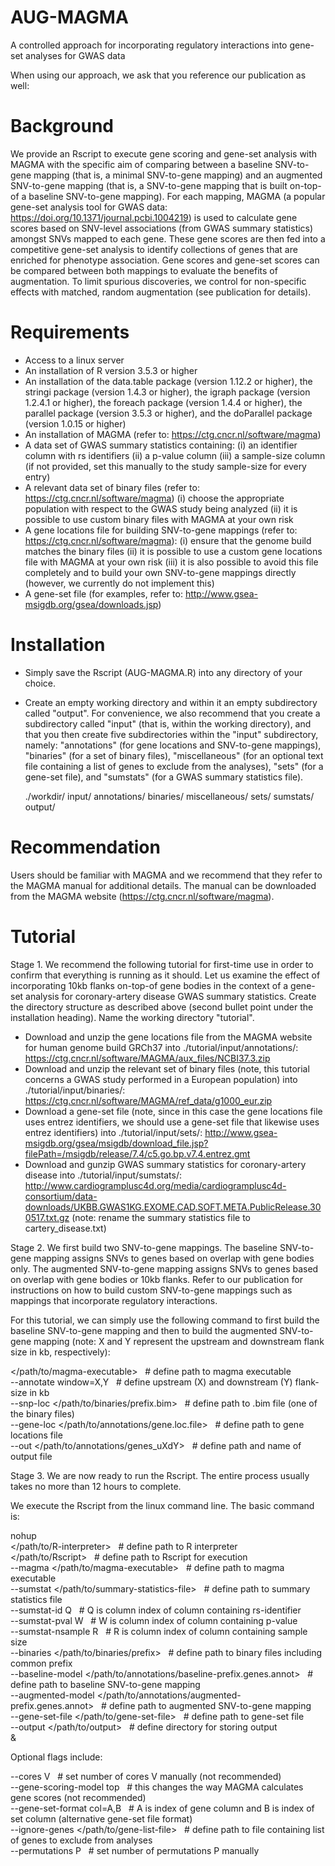 # AUG-MAGMA
A controlled approach for incorporating regulatory interactions into gene-set analyses for GWAS data

When using our approach, we ask that you reference our publication as well:

# Background
We provide an Rscript to execute gene scoring and gene-set analysis with MAGMA with the specific aim of comparing between a baseline SNV-to-gene mapping (that 
is, a minimal SNV-to-gene mapping) and an augmented SNV-to-gene mapping (that is, a SNV-to-gene mapping that is built on-top-of a baseline SNV-to-gene mapping). 
For each mapping, MAGMA (a popular gene-set analysis tool for GWAS data: https://doi.org/10.1371/journal.pcbi.1004219) is used to calculate gene scores based on 
SNV-level associations (from GWAS summary statistics) amongst SNVs mapped to each gene. These gene scores are then fed into a competitive gene-set analysis to 
identify collections of genes that are enriched for phenotype association. Gene scores and gene-set scores can be compared between both mappings to evaluate 
the benefits of augmentation. To limit spurious discoveries, we control for non-specific effects with matched, random augmentation (see publication for details).

# Requirements
- Access to a linux server
- An installation of R version 3.5.3 or higher
- An installation of the data.table package (version 1.12.2 or higher), the stringi package (version 1.4.3 or higher), the igraph package (version 1.2.4.1 
  or higher), the foreach package (version 1.4.4 or higher), the parallel package (version 3.5.3 or higher), and the doParallel package (version 1.0.15 or 
  higher)
- An installation of MAGMA (refer to: https://ctg.cncr.nl/software/magma)
- A data set of GWAS summary statistics containing:
  (i) an identifier column with rs identifiers
  (ii) a p-value column
  (iii) a sample-size column (if not provided, set this manually to the study sample-size for every entry)
- A relevant data set of binary files (refer to: https://ctg.cncr.nl/software/magma)
  (i) choose the appropriate population with respect to the GWAS study being analyzed
  (ii) it is possible to use custom binary files with MAGMA at your own risk
- A gene locations file for building SNV-to-gene mappings (refer to: https://ctg.cncr.nl/software/magma):
  (i) ensure that the genome build matches the binary files
  (ii) it is possible to use a custom gene locations file with MAGMA at your own risk
  (iii) it is also possible to avoid this file completely and to build your own SNV-to-gene mappings directly (however, we currently do not implement this)
- A gene-set file (for examples, refer to: http://www.gsea-msigdb.org/gsea/downloads.jsp)

# Installation
- Simply save the Rscript (AUG-MAGMA.R) into any directory of your choice.
- Create an empty working directory and within it an empty subdirectory called "output". For convenience, we also recommend that you create a subdirectory called
  "input" (that is, within the working directory), and that you then create five subdirectories within the "input" subdirectory, namely: "annotations" (for gene 
  locations and SNV-to-gene mappings), "binaries" (for a set of binary files), "miscellaneous" (for an optional text file containing a list of genes to exclude 
  from the analyses), "sets" (for a gene-set file), and "sumstats" (for a GWAS summary statistics file). 
  
  ./workdir/
           input/
                annotations/
                binaries/
                miscellaneous/
                sets/
                sumstats/
           output/

# Recommendation
Users should be familiar with MAGMA and we recommend that they refer to the MAGMA manual for additional details. The manual can be downloaded from
the MAGMA website (https://ctg.cncr.nl/software/magma).

# Tutorial
Stage 1. We recommend the following tutorial for first-time use in order to confirm that everything is running as it should. Let us examine the effect of 
incorporating 10kb flanks on-top-of gene bodies in the context of a gene-set analysis for coronary-artery disease GWAS summary statistics. Create the 
directory structure as described above (second bullet point under the installation heading). Name the working directory "tutorial".
- Download and unzip the gene locations file from the MAGMA website for human genome build GRCh37 into ./tutorial/input/annotations/: https://ctg.cncr.nl/software/MAGMA/aux_files/NCBI37.3.zip
- Download and unzip the relevant set of binary files (note, this tutorial concerns a GWAS study performed in a European population) into ./tutorial/input/binaries/: https://ctg.cncr.nl/software/MAGMA/ref_data/g1000_eur.zip
- Download a gene-set file (note, since in this case the gene locations file uses entrez identifiers, we should use a gene-set file that likewise uses entrez identifiers) into ./tutorial/input/sets/: http://www.gsea-msigdb.org/gsea/msigdb/download_file.jsp?filePath=/msigdb/release/7.4/c5.go.bp.v7.4.entrez.gmt
- Download and gunzip GWAS summary statistics for coronary-artery disease into ./tutorial/input/sumstats/: http://www.cardiogramplusc4d.org/media/cardiogramplusc4d-consortium/data-downloads/UKBB.GWAS1KG.EXOME.CAD.SOFT.META.PublicRelease.300517.txt.gz (note: rename the summary statistics file to cartery_disease.txt)

Stage 2. We first build two SNV-to-gene mappings. The baseline SNV-to-gene mapping assigns SNVs to genes based on overlap with gene bodies only. The 
augmented SNV-to-gene mapping assigns SNVs to genes based on overlap with gene bodies or 10kb flanks. Refer to our publication for instructions on how 
to build custom SNV-to-gene mappings such as mappings that incorporate regulatory interactions. 

For this tutorial, we can simply use the following command to first build the baseline SNV-to-gene mapping and then to build the augmented SNV-to-gene 
mapping (note: X and Y represent the upstream and downstream flank size in kb, respectively):

</path/to/magma-executable>&nbsp;&nbsp;&nbsp;# define path to magma executable<br />
--annotate window=X,Y&nbsp;&nbsp;&nbsp;# define upstream (X) and downstream (Y) flank-size in kb<br />
--snp-loc </path/to/binaries/prefix.bim>&nbsp;&nbsp;&nbsp;# define path to .bim file (one of the binary files)<br />
--gene-loc </path/to/annotations/gene.loc.file>&nbsp;&nbsp;&nbsp;# define path to gene locations file<br />
--out </path/to/annotations/genes_uXdY>&nbsp;&nbsp;&nbsp;# define path and name of output file<br />

Stage 3. We are now ready to run the Rscript. The entire process usually takes no more than 12 hours to complete. 

We execute the Rscript from the linux command line. The basic command is:

nohup<br />
</path/to/R-interpreter>&nbsp;&nbsp;&nbsp;# define path to R interpreter<br />
</path/to/Rscript>&nbsp;&nbsp;&nbsp;# define path to Rscript for execution<br />
--magma </path/to/magma-executable>&nbsp;&nbsp;&nbsp;# define path to magma executable<br />
--sumstat </path/to/summary-statistics-file>&nbsp;&nbsp;&nbsp;# define path to summary statistics file<br />
--sumstat-id Q&nbsp;&nbsp;&nbsp;# Q is column index of column containing rs-identifier<br />
--sumstat-pval W&nbsp;&nbsp;&nbsp;# W is column index of column containing p-value<br />
--sumstat-nsample R&nbsp;&nbsp;&nbsp;# R is column index of column containing sample size<br />
--binaries </path/to/binaries/prefix>&nbsp;&nbsp;&nbsp;# define path to binary files including common prefix<br />
--baseline-model </path/to/annotations/baseline-prefix.genes.annot>&nbsp;&nbsp;&nbsp;# define path to baseline SNV-to-gene mapping<br />
--augmented-model </path/to/annotations/augmented-prefix.genes.annot>&nbsp;&nbsp;&nbsp;# define path to augmented SNV-to-gene mapping<br />
--gene-set-file </path/to/gene-set-file>&nbsp;&nbsp;&nbsp;# define path to gene-set file<br />
--output </path/to/output>&nbsp;&nbsp;&nbsp;# define directory for storing output<br />
&<br />

Optional flags include:

--cores V&nbsp;&nbsp;&nbsp;# set number of cores V manually (not recommended)<br />
--gene-scoring-model top&nbsp;&nbsp;&nbsp;# this changes the way MAGMA calculates gene scores (not recommended)<br /> 
--gene-set-format col=A,B&nbsp;&nbsp;&nbsp;# A is index of gene column and B is index of set column (alternative gene-set file format)<br />
--ignore-genes </path/to/gene-list-file>&nbsp;&nbsp;&nbsp;# define path to file containing list of genes to exclude from analyses<br />
--permutations P&nbsp;&nbsp;&nbsp;# set number of permutations P manually<br />











